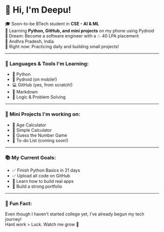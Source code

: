 # 🌸 Hi, I'm Deepu!

🎓 Soon-to-be BTech student in **CSE - AI & ML**  
🧠 Learning **Python, GitHub, and mini projects** on my phone using Pydroid  
🌟 Dream: Become a software engineer with a 💥 40 LPA placement  
📍 Andhra Pradesh, India  
🌱 Right now: Practicing daily and building small projects!

---

### 🔧 Languages & Tools I'm Learning:
- 🐍 Python
- 📱 Pydroid (on mobile!)
- 💻 GitHub (yes, from scratch!)
- 📄 Markdown
- 🧠 Logic & Problem Solving

---

### 💼 Mini Projects I'm working on:
- 🔢 Age Calculator  
- 🧮 Simple Calculator  
- 🎯 Guess the Number Game  
- 📝 To-do List (coming soon!)

---

### 📚 My Current Goals:
- ✅ Finish Python Basics in 21 days  
- ✅ Upload all code on GitHub  
- 🚀 Learn how to build real apps  
- 💼 Build a strong portfolio

---

### 🌟 Fun Fact:
Even though I haven’t started college yet, I’ve already begun my tech journey!  
Hard work > Luck. Watch me grow 💪
